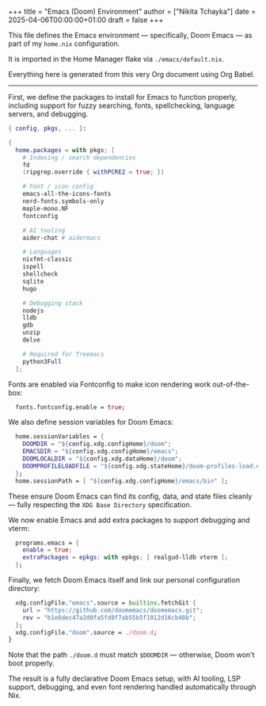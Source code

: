 +++
title = "Emacs (Doom) Environment"
author = ["Nikita Tchayka"]
date = 2025-04-06T00:00:00+01:00
draft = false
+++

This file defines the Emacs environment — specifically, Doom Emacs — as part of my `home.nix` configuration.

It is imported in the Home Manager flake via `./emacs/default.nix`.

Everything here is generated from this very Org document using Org Babel.

---

First, we define the packages to install for Emacs to function properly, including support for fuzzy searching, fonts, spellchecking, language servers, and debugging.

```nix
{ config, pkgs, ... }:

{
  home.packages = with pkgs; [
    # Indexing / search dependencies
    fd
    (ripgrep.override { withPCRE2 = true; })

    # Font / icon config
    emacs-all-the-icons-fonts
    nerd-fonts.symbols-only
    maple-mono.NF
    fontconfig

    # AI tooling
    aider-chat # aidermacs

    # Languages
    nixfmt-classic
    ispell
    shellcheck
    sqlite
    hugo

    # Debugging stack
    nodejs
    lldb
    gdb
    unzip
    delve

    # Required for Treemacs
    python3Full
  ];
```

Fonts are enabled via Fontconfig to make icon rendering work out-of-the-box:

```nix
  fonts.fontconfig.enable = true;
```

We also define session variables for Doom Emacs:

```nix
  home.sessionVariables = {
    DOOMDIR = "${config.xdg.configHome}/doom";
    EMACSDIR = "${config.xdg.configHome}/emacs";
    DOOMLOCALDIR = "${config.xdg.dataHome}/doom";
    DOOMPROFILELOADFILE = "${config.xdg.stateHome}/doom-profiles-load.el";
  };
  home.sessionPath = [ "${config.xdg.configHome}/emacs/bin" ];
```

These ensure Doom Emacs can find its config, data, and state files cleanly — fully respecting the `XDG Base Directory` specification.

We now enable Emacs and add extra packages to support debugging and vterm:

```nix
  programs.emacs = {
    enable = true;
    extraPackages = epkgs: with epkgs; [ realgud-lldb vterm ];
  };
```

Finally, we fetch Doom Emacs itself and link our personal configuration directory:

```nix
  xdg.configFile."emacs".source = builtins.fetchGit {
    url = "https://github.com/doomemacs/doomemacs.git";
    rev = "b1e6dec47a2d0fa5fd8f7ab55b5f1012d16cb48b";
  };
  xdg.configFile."doom".source = ./doom.d;
}
```

Note that the path `./doom.d` must match `$DOOMDIR` — otherwise, Doom won't boot properly.

The result is a fully declarative Doom Emacs setup, with AI tooling, LSP support, debugging, and even font rendering handled automatically through Nix.
